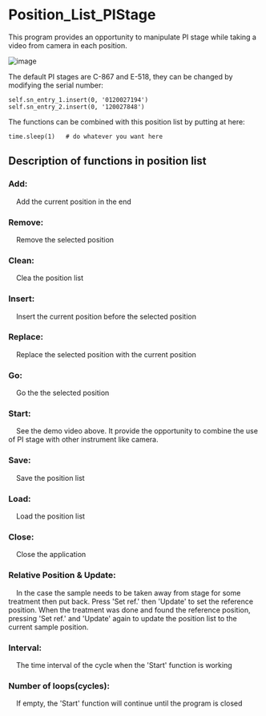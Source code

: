 # Position_List_PIStage

This program provides an opportunity to manipulate PI stage while taking a video from camera in each position. 

![image](https://github.com/tehsinchen/Position_List_PIStage/blob/main/demo/start_demo.gif)


The default PI stages are C-867 and E-518, they can be changed by modifying the serial number:
```
self.sn_entry_1.insert(0, '0120027194')
self.sn_entry_2.insert(0, '120027848')
```
The functions can be combined with this position list by putting at here:
```
time.sleep(1)   # do whatever you want here
```

## Description of functions in position list

### Add:
&nbsp;  &nbsp;  Add the current position in the end
### Remove:
&nbsp;  &nbsp;  Remove the selected position
### Clean:
&nbsp;  &nbsp;  Clea the position list
### Insert:
&nbsp;  &nbsp;  Insert the current position before the selected position
### Replace:
&nbsp;  &nbsp;  Replace the selected position with the current position
### Go:
&nbsp;  &nbsp;  Go the the selected position
### Start:
&nbsp;  &nbsp;  See the demo video above. It provide the opportunity to combine the use of PI stage with other instrument like camera.
### Save:
&nbsp;  &nbsp;  Save the position list
### Load:
&nbsp;  &nbsp;  Load the position list
### Close:
&nbsp;  &nbsp;  Close the application
### Relative Position & Update:
&nbsp;  &nbsp;  In the case the sample needs to be taken away from stage for some treatment then put back. Press 'Set ref.' then 'Update' to set the reference position. When the treatment was done and found the reference position, pressing 'Set ref.' and 'Update' again to update the position list to the current sample position.
### Interval:
&nbsp;  &nbsp;  The time interval of the cycle when the 'Start' function is working
### Number of loops(cycles):
&nbsp;  &nbsp;  If empty, the 'Start' function will continue until the program is closed

